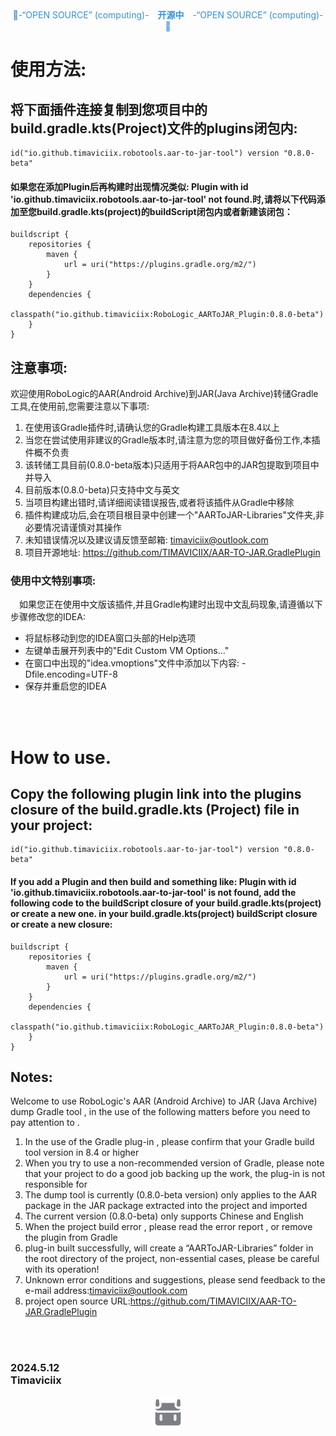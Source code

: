 <div align="center">
  <font color="#3490de">🎉-“OPEN SOURCE” (computing)-&emsp;<b>开源中</b>&emsp;-“OPEN SOURCE” (computing)-🎉</font>
</div>

# 使用方法:<br>
## 将下面插件连接复制到您项目中的build.gradle.kts(Project)文件的plugins闭包内:<br>

```
id("io.github.timaviciix.robotools.aar-to-jar-tool") version "0.8.0-beta"
```

#### 如果您在添加Plugin后再构建时出现情况类似: Plugin with id 'io.github.timaviciix.robotools.aar-to-jar-tool' not found.时,请将以下代码添加至您build.gradle.kts(project)的buildScript闭包内或者新建该闭包：

```
buildscript {
    repositories {
        maven {
            url = uri("https://plugins.gradle.org/m2/")
        }
    }
    dependencies {
        classpath("io.github.timaviciix:RoboLogic_AARToJAR_Plugin:0.8.0-beta")
    }
}
```


## 注意事项:<br>
欢迎使用RoboLogic的AAR(Android Archive)到JAR(Java Archive)转储Gradle工具,在使用前,您需要注意以下事项:
1. 在使用该Gradle插件时,请确认您的Gradle构建工具版本在8.4以上
2. 当您在尝试使用非建议的Gradle版本时,请注意为您的项目做好备份工作,本插件概不负责
3. 该转储工具目前(0.8.0-beta版本)只适用于将AAR包中的JAR包提取到项目中并导入
4. 目前版本(0.8.0-beta)只支持中文与英文
5. 当项目构建出错时,请详细阅读错误报告,或者将该插件从Gradle中移除
6. 插件构建成功后,会在项目根目录中创建一个"AARToJAR-Libraries"文件夹,非必要情况请谨慎对其操作
7. 未知错误情况以及建议请反馈至邮箱: timaviciix@outlook.com
8. 项目开源地址: https://github.com/TIMAVICIIX/AAR-TO-JAR.GradlePlugin

### 使用中文特别事项: <br>

<p>&emsp;如果您正在使用中文版该插件,并且Gradle构建时出现中文乱码现象,请遵循以下步骤修改您的IDEA:</p>

* 将鼠标移动到您的IDEA窗口头部的Help选项
* 左键单击展开列表中的"Edit Custom VM Options..."
* 在窗口中出现的"idea.vmoptions"文件中添加以下内容: -Dfile.encoding=UTF-8
* 保存并重启您的IDEA


<br><br>

# How to use.<br>
## Copy the following plugin link into the plugins closure of the build.gradle.kts (Project) file in your project:<br>

```
id("io.github.timaviciix.robotools.aar-to-jar-tool") version "0.8.0-beta"
```

#### If you add a Plugin and then build and something like: Plugin with id 'io.github.timaviciix.robotools.aar-to-jar-tool' is not found, add the following code to the buildScript closure of your build.gradle.kts(project) or create a new one. in your build.gradle.kts(project) buildScript closure or create a new closure:

```
buildscript {
    repositories {
        maven {
            url = uri("https://plugins.gradle.org/m2/")
        }
    }
    dependencies {
        classpath("io.github.timaviciix:RoboLogic_AARToJAR_Plugin:0.8.0-beta")
    }
}
```


## Notes:<br>
Welcome to use RoboLogic's AAR (Android Archive) to JAR (Java Archive) dump Gradle tool , in the use of the following matters before you need to pay attention to .
1. In the use of the Gradle plug-in , please confirm that your Gradle build tool version in 8.4 or higher
2. When you try to use a non-recommended version of Gradle, please note that your project to do a good job backing up the work, the plug-in is not responsible for
3. The dump tool is currently (0.8.0-beta version) only applies to the AAR package in the JAR package extracted into the project and imported
4. The current version (0.8.0-beta) only supports Chinese and English
5. When the project build error , please read the error report , or remove the plugin from Gradle
6. plug-in built successfully, will create a “AARToJAR-Libraries” folder in the root directory of the project, non-essential cases, please be careful with its operation!
7. Unknown error conditions and suggestions, please send feedback to the e-mail address:timaviciix@outlook.com
8. project open source URL:https://github.com/TIMAVICIIX/AAR-TO-JAR.GradlePlugin

<br><br>

### 2024.5.12<br>Timaviciix

<div align="center">
  <img src="projectImage/robo_logo.png" width="50" height="50" alt="Robo Logic"/>
</div>
